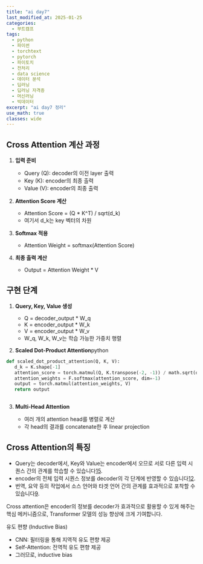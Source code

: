```yaml
---
title: "ai day7"
last_modified_at: 2025-01-25
categories:
  - 부트캠프
tags:
  - python
  - 파이썬
  - torchtext
  - pytorch
  - 파이토치
  - 전처리
  - data science
  - 데이터 분석
  - 딥러닝
  - 딥러닝 자격증
  - 머신러닝
  - 빅데이터
excerpt: "ai day7 정리"
use_math: true
classes: wide
---
```

## Cross Attention 계산 과정

1. **입력 준비**

    - Query (Q): decoder의 이전 layer 출력
    - Key (K): encoder의 최종 출력
    - Value (V): encoder의 최종 출력

2. **Attention Score 계산**

    - Attention Score = (Q * K^T) / sqrt(d_k)
    - 여기서 d_k는 key 벡터의 차원

3. **Softmax 적용**

    - Attention Weight = softmax(Attention Score)

4. **최종 출력 계산**

    - Output = Attention Weight * V

## 구현 단계

1. **Query, Key, Value 생성**

    - Q = decoder_output * W_q
    - K = encoder_output * W_k
    - V = encoder_output * W_v
    - W_q, W_k, W_v는 학습 가능한 가중치 행렬

2. **Scaled Dot-Product Attention**python

 ```python
 def scaled_dot_product_attention(Q, K, V):
    d_k = K.shape[-1]
    attention_score = torch.matmul(Q, K.transpose(-2, -1)) / math.sqrt(d_k)
    attention_weights = F.softmax(attention_score, dim=-1)
    output = torch.matmul(attention_weights, V)
    return output
  
 ```

3. **Multi-Head Attention**

    - 여러 개의 attention head를 병렬로 계산
    - 각 head의 결과를 concatenate한 후 linear projection

## Cross Attention의 특징

- Query는 decoder에서, Key와 Value는 encoder에서 오므로 서로 다른 입력 시퀀스 간의 관계를 학습할 수 있습니다[1](https://brunch.co.kr/@leadbreak/10)[5](https://kongsberg.tistory.com/47).
- encoder의 전체 입력 시퀀스 정보를 decoder의 각 단계에 반영할 수 있습니다[12](https://skyil.tistory.com/256).
- 번역, 요약 등의 작업에서 소스 언어와 타겟 언어 간의 관계를 효과적으로 포착할 수 있습니다[9](https://dsbook.tistory.com/399).

Cross attention은 encoder의 정보를 decoder가 효과적으로 활용할 수 있게 해주는 핵심 메커니즘으로, Transformer 모델의 성능 향상에 크게 기여합니다.


유도 편향 (Inductive Bias)

- CNN: 필터링을 통해 지역적 유도 편향 제공
- Self-Attention: 전역적 유도 편향 제공
- 그러므로, inductive bias 

